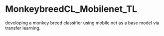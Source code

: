 # MonkeybreedCL_Mobilenet_TL

developing a monkey breed classifier using mobile net as a base model via transfer learning. 
